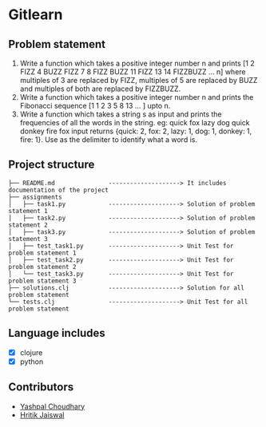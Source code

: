 # Gitlearn

## Problem statement

1. Write a function which takes a positive integer number n and prints [1 2 FIZZ 4 BUZZ FIZZ 7 8 FIZZ BUZZ 11 FIZZ 13 14 FIZZBUZZ … n] where multiples of 3 are replaced by FIZZ, multiples of 5 are replaced by BUZZ and multiples of both are replaced by FIZZBUZZ.
2. Write a function which takes a positive integer number n and prints the Fibonacci sequence [1 1 2 3 5 8 13 … ] upto n.
3. Write a function which takes a string s as input and prints the frequencies of all the words in the string. eg: quick fox lazy dog quick donkey fire fox input returns {quick: 2, fox: 2, lazy: 1, dog: 1, donkey: 1, fire: 1}. Use <space>  as the delimiter to identify what a word is.

## Project structure

```
├── README.md               --------------------> It includes documentation of the project
├── assignments              
│   ├── task1.py            --------------------> Solution of problem statement 1  
│   ├── task2.py            --------------------> Solution of problem statement 2 
│   ├── task3.py            --------------------> Solution of problem statement 3 
│   ├── test_task1.py       --------------------> Unit Test for problem statement 1 
│   ├── test_task2.py       --------------------> Unit Test for problem statement 2 
│   └── test_task3.py       --------------------> Unit Test for problem statement 3 
├── solutions.clj           --------------------> Solution for all problem statement  
└── tests.clj               --------------------> Unit Test for all problem statement  
```

## Language includes

- [x] clojure
- [x] python

## Contributors

- [Yashpal Choudhary](https://github.com/yashpal-choudhary)
- [Hritik Jaiswal](https://github.com/hritik5102)
